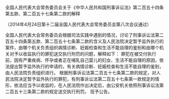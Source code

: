 全国人民代表大会常务委员会关于《中华人民共和国刑事诉讼法》第二百五十四条第五款、第二百五十七条第二款的解释


（2014年4月24日第十二届全国人民代表大会常务委员会第八次会议通过）

全国人民代表大会常务委员会根据司法实践中遇到的情况，讨论了刑事诉讼法第二百五十四条第五款、第二百五十七条第二款的含义及人民法院决定暂予监外执行的案件，由哪个机关负责组织病情诊断、妊娠检查和生活不能自理的鉴别和由哪个机关对予以收监执行的罪犯送交执行刑罚的问题，解释如下：
罪犯在被交付执行前，因有严重疾病、怀孕或者正在哺乳自己婴儿的妇女、生活不能自理的原因，依法提出暂予监外执行的申请的，有关病情诊断、妊娠检查和生活不能自理的鉴别，由人民法院负责组织进行。
根据刑事诉讼法第二百五十七条第二款的规定，对人民法院决定暂予监外执行的罪犯，有刑事诉讼法第二百五十七条第一款规定的情形，依法应当予以收监的，在人民法院作出决定后，由公安机关依照刑事诉讼法第二百五十三条第二款的规定送交执行刑罚。
现予公告。